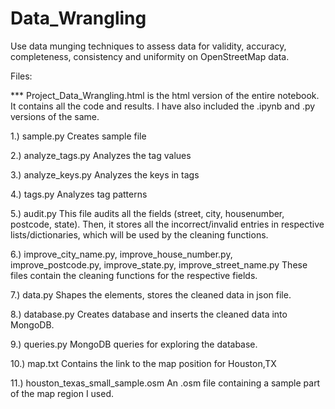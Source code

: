 # Data_Wrangling
Use data munging techniques to assess data for validity, accuracy, completeness, consistency and uniformity on OpenStreetMap data.

Files:

*** Project_Data_Wrangling.html is the html version of the entire notebook. It contains all the code and results. 
    I have also included the .ipynb and .py versions of the same.

1.) sample.py
	Creates sample file

2.) analyze_tags.py
	Analyzes the tag values

3.) analyze_keys.py
	Analyzes the keys in tags

4.) tags.py
	Analyzes tag patterns

5.) audit.py
	This file audits all the fields (street, city, housenumber, postcode, state). 
	Then, it stores all the incorrect/invalid entries in respective lists/dictionaries, which will be used by the cleaning functions.

6.) improve_city_name.py, improve_house_number.py, improve_postcode.py, improve_state.py, improve_street_name.py
	These files contain the cleaning functions for the respective fields.

7.) data.py
	Shapes the elements, stores the cleaned data in json file.

8.) database.py
	Creates database and inserts the cleaned data into MongoDB.

9.) queries.py
	MongoDB queries for exploring the database.

10.) map.txt
	Contains the link to the map position for Houston,TX

11.) houston_texas_small_sample.osm
	An .osm file containing a sample part of the map region I used.
